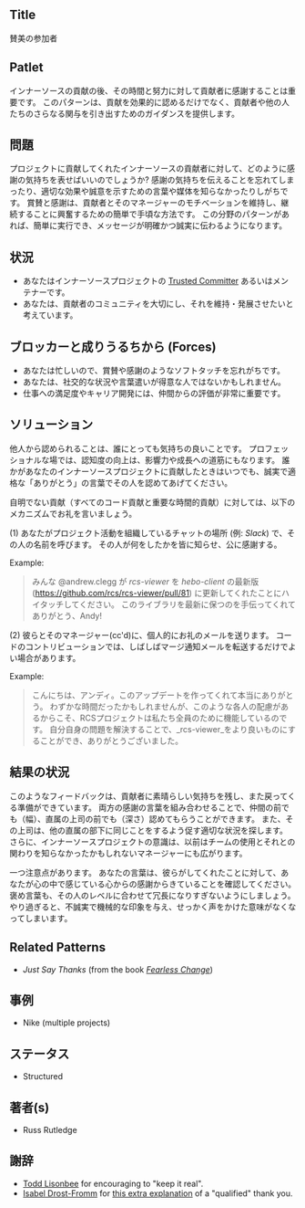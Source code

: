 ## Title

賛美の参加者

## Patlet

インナーソースの貢献の後、その時間と努力に対して貢献者に感謝することは重要です。
このパターンは、貢献を効果的に認めるだけでなく、貢献者や他の人たちのさらなる関与を引き出すためのガイダンスを提供します。

## 問題

プロジェクトに貢献してくれたインナーソースの貢献者に対して、どのように感謝の気持ちを表せばいいのでしょうか?
感謝の気持ちを伝えることを忘れてしまったり、適切な効果や誠意を示すための言葉や媒体を知らなかったりしがちです。
賞賛と感謝は、貢献者とそのマネージャーのモチベーションを維持し、継続することに興奮するための簡単で手頃な方法です。
この分野のパターンがあれば、簡単に実行でき、メッセージが明確かつ誠実に伝わるようになります。

## 状況

* あなたはインナーソースプロジェクトの [Trusted Committer](./trusted-committer.md) あるいはメンテナーです。
* あなたは、貢献者のコミュニティを大切にし、それを維持・発展させたいと考えています。

## ブロッカーと成りうるちから (Forces)

* あなたは忙しいので、賞賛や感謝のようなソフトタッチを忘れがちです。
* あなたは、社交的な状況や言葉遣いが得意な人ではないかもしれません。
* 仕事への満足度やキャリア開発には、仲間からの評価が非常に重要です。

## ソリューション

他人から認められることは、誰にとっても気持ちの良いことです。
プロフェッショナルな場では、認知度の向上は、影響力や成長への道筋にもなります。
誰かがあなたのインナーソースプロジェクトに貢献したときはいつでも、誠実で適格な「ありがとう」の言葉でその人を認めてあげてください。

自明でない貢献（すべてのコード貢献と重要な時間的貢献）に対しては、以下のメカニズムでお礼を言いましょう。

(1) あなたがプロジェクト活動を組織しているチャットの場所 (例: _Slack_) で、その人の名前を呼びます。 その人が何をしたかを皆に知らせ、公に感謝する。 

Example:

> みんな @andrew.clegg が _rcs-viewer_ を _hebo-client_ の最新版 (https://github.com/rcs/rcs-viewer/pull/81) に更新してくれたことにハイタッチしてください。
このライブラリを最新に保つのを手伝ってくれてありがとう、Andy!

(2) 彼らとそのマネージャー(cc'd)に、個人的にお礼のメールを送ります。
コードのコントリビューションでは、しばしばマージ通知メールを転送するだけでよい場合があります。

Example:

> こんにちは、アンディ。このアップデートを作ってくれて本当にありがとう。
わずかな時間だったかもしれませんが、このような各人の配慮があるからこそ、RCSプロジェクトは私たち全員のために機能しているのです。
自分自身の問題を解決することで、_rcs-viewer_をより良いものにすることができ、ありがとうございました。

## 結果の状況

このようなフィードバックは、貢献者に素晴らしい気持ちを残し、また戻ってくる準備ができています。
両方の感謝の言葉を組み合わせることで、仲間の前でも（幅）、直属の上司の前でも（深さ）認めてもらうことができます。
また、その上司は、他の直属の部下に同じことをするよう促す適切な状況を探します。
さらに、インナーソースプロジェクトの意識は、以前はチームの使用とそれとの関わりを知らなかったかもしれないマネージャーにも広がります。

一つ注意点があります。
あなたの言葉は、彼らがしてくれたことに対して、あなたが心の中で感じている心からの感謝からきていることを確認してください。
褒め言葉も、その人のレベルに合わせて冗長になりすぎないようにしましょう。
やり過ぎると、不誠実で機械的な印象を与え、せっかく声をかけた意味がなくなってしまいます。

## Related Patterns

* _Just Say Thanks_ (from the book [_Fearless Change_](https://fearlesschangepatterns.com/))

## 事例

* Nike (multiple projects)

## ステータス

* Structured

## 著者(s)

* Russ Rutledge

## 謝辞

* [Todd Lisonbee](https://github.com/tlisonbee) for encouraging to "keep it real".
* [Isabel Drost-Fromm](https://github.com/MaineC) for [this extra explanation](https://youtu.be/h3MPewsk5PU?t=357) of a "qualified" thank you.
